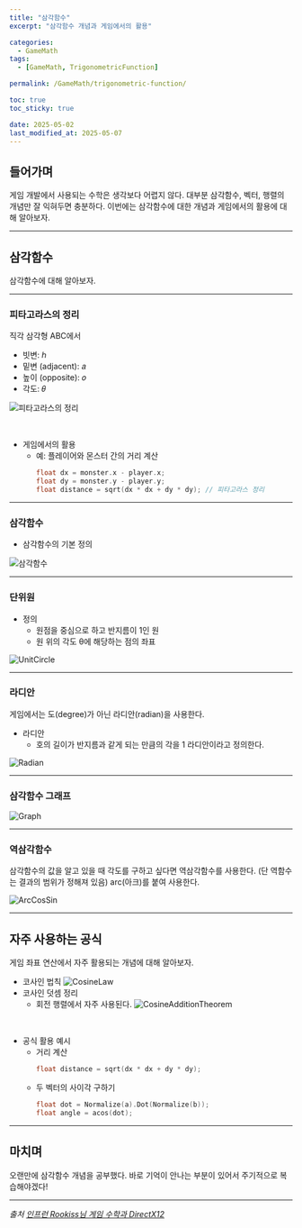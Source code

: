 ```yaml
---
title: "삼각함수"
excerpt: "삼각함수 개념과 게임에서의 활용"

categories:
  - GameMath
tags:
  - [GameMath, TrigonometricFunction]

permalink: /GameMath/trigonometric-function/

toc: true
toc_sticky: true

date: 2025-05-02
last_modified_at: 2025-05-07
---
```


## 들어가며

게임 개발에서 사용되는 수학은 생각보다 어렵지 않다. 대부분 삼각함수, 벡터, 행렬의 개념만 잘 익혀두면 충분하다. 이번에는 삼각함수에 대한 개념과 게임에서의 활용에 대해 알아보자.

---

## 삼각함수

삼각함수에 대해 알아보자.

---

### 피타고라스의 정리

직각 삼각형 ABC에서 

- 빗변: ℎ
- 밑변 (adjacent): 𝑎
- 높이 (opposite): 𝑜
- 각도: 𝜃

![피타고라스의 정리](/assets/images/post_img/directx/PythagorasTheorem.jpg)

&nbsp;

- 게임에서의 활용
    - 예: 플레이어와 몬스터 간의 거리 계산
        ```cpp
        float dx = monster.x - player.x;
        float dy = monster.y - player.y;
        float distance = sqrt(dx * dx + dy * dy); // 피타고라스 정리
        ```

---

### 삼각함수 

- 삼각함수의 기본 정의

![삼각함수](/assets/images/post_img/directx/TrigonometricFunction.jpg)

---

### 단위원

- 정의
    - 원점을 중심으로 하고 반지름이 1인 원
    - 원 위의 각도 θ에 해당하는 점의 좌표

![UnitCircle](/assets/images/post_img/directx/UnitCircle.jpg)

---

### 라디안

게임에서는 도(degree)가 아닌 라디안(radian)을 사용한다.

- 라디안
    - 호의 길이가 반지름과 같게 되는 만큼의 각을 1 라디안이라고 정의한다. 

![Radian](/assets/images/post_img/directx/Radian.jpg)

---

### 삼각함수 그래프

![Graph](/assets/images/post_img/directx/TrigonometricFunctionGraph.jpg)


---

### 역삼각함수

삼각함수의 값을 알고 있을 때 각도를 구하고 싶다면 역삼각함수를 사용한다. (단 역함수는 결과의 범위가 정해져 있음) arc(아크)를 붙여 사용한다.

![ArcCosSin](/assets/images/post_img/directx/ArcCosSin.jpg)

--- 

## 자주 사용하는 공식

게임 좌표 연산에서 자주 활용되는 개념에 대해 알아보자.

- 코사인 법칙
    ![CosineLaw](/assets/images/post_img/directx/CosineLaw.jpg)
- 코사인 덧셈 정리
    - 회전 행렬에서 자주 사용된다. 
    ![CosineAdditionTheorem](/assets/images/post_img/directx/CosineAdditionTheorem.jpg)

&nbsp;

- 공식 활용 예시
    - 거리 계산
        ```cpp
        float distance = sqrt(dx * dx + dy * dy);
        ```
    - 두 벡터의 사이각 구하기
        ```cpp
        float dot = Normalize(a).Dot(Normalize(b));
        float angle = acos(dot);
        ```

---

## 마치며

오랜만에 삼각함수 개념을 공부했다. 바로 기억이 안나는 부분이 있어서 주기적으로 복습해야겠다!

---

*출처* 
*[인프런 Rookiss님 게임 수학과 DirectX12](https://www.inflearn.com/course/%EC%96%B8%EB%A6%AC%EC%96%BC-3d-mmorpg-2/dashboard)*